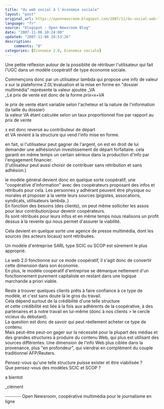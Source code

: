 ```yaml
---
title: "du web social à l'économie sociale"
layout: "post"
original_url: https://opennewsroom.blogspot.com/2007/11/du-social-web-lconomie-sociale.html
language: "fr"
source: "blogspot - Open Newsroom Blog"
date: "2007-11-06 10:24:00"
updated: "2007-11-06 10:53:26"
description: 
    comments: "0"
categories: [Economie 2.0, Economie sociale]
---
```


Une petite réflexion autour de la possiblité de rétribuer l'utilisateur qui fait l'UGC dans un modèle coopératif de type économie sociale.  
  
  
  
Commençons donc par un utilisateur lambda qui propose une info de valeur _x_ sur la plateforme 2.0L'évaluation et la mise en forme en "dossier multimédia" représente la valeur ajoutée _VA  
_Le prix de vente est donc de la forme _prix=x+VA_  
  
le prix de vente étant variable selon l'acheteur et la nature de l'information (la taille du dossier)  
la valeur VA étant calculée selon un taux proportionnel fixe par rapport au prix de vente  
  
x est donc reversé au contributeur de départ  
et VA revient à la structure qui vend l'info mise en forme.  
  
en fait, si l'utilisateur peut gagner de l'argent, on est en droit de lui demander une adhésion/un investissement de départ forfaitaire. cela garanti en même temps un certain sérieux dans la production d'info par l'engagement financier.  
(l'utilisateur peut aussi choisir de contribuer sans rétribution et sans adhésion.)  
  
le modèle général devient donc en quelque sorte coopératif, une "coopérative d'information" avec des coopérateurs proposant des infos et rétribués pour cela. Les personnes y adhérant peuvent être physique ou morales et proposer à la vente leurs sources (pigistes, assocations, syndicats, utilisateurs lambda..)  
En fonction des besoins (des clients), on peut même solliciter les assos pour leur contribution/pour devenir coopérateurs.  
Ils sont rétribués pour leurs infos et en même temps nous réalisons un profit dessus à la revente qui nous permet d'assurer la viabilité.  
  
Cela devient en quelque sorte une agence de presse multimédia, dont les sources (les acteurs locaux) sont rétribuées.  
  
Un modèle d'entreprise SARL type SCIC ou SCOP est sûrement le plus approprié.  
  
Le web 2.0 fonctionne sur ce mode coopératif, il s'agit donc de convertir cette dimension dans son économie.  
En plus, le modèle coopératif d'entreprise se démarque nettement d'un fonctionnement purement capitaliste en restant dans une logique marchande a priori viable.  
  
Reste à trouver quelques clients prêts à faire confiance à ce type de modèle, et c'est sans doute là le gros du travail.  
Cela dépend surtout de la crédibilité d'une telle structure  
et cette crédibilité est liée à la fois aux adhérents de la coopérative, à des partenaires et à notre travail en lui-même (donc à nos clients > le cercle vicieux du débutant).  
La question est donc de savoir qui peut réellement acheter ce type de contenu.  
Mais peut-être peut-on gager sur la nécessité pour la plupart des médias et des grandes structures à produire du contenu Web, qui plus est utilisant des sources différentes. Une dimension de l'info Web plus ciblée dans la provenance, plus "en profondeur", qui viendrai en complément du couple traditionnel AFP/Reuters.  
  
  
Pensez-vous qu'une telle structure puisse exister et être viabilisée ?  
Que pensez-vous des modèles SCIC et SCOP ?  
  
  
a bientot  
  
\_clément

\-------- Open Newsroom, coopérative multimédia pour le journalisme en ligne